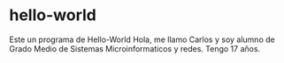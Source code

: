 # hello-world
Este un programa de Hello-World
Hola, me llamo Carlos y soy alumno de Grado Medio de Sistemas Microinformaticos y redes.
Tengo 17 años.
